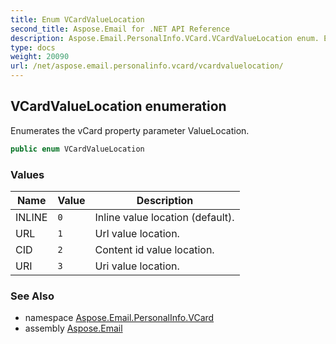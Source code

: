 ```yaml
---
title: Enum VCardValueLocation
second_title: Aspose.Email for .NET API Reference
description: Aspose.Email.PersonalInfo.VCard.VCardValueLocation enum. Enumerates the vCard property parameter ValueLocation
type: docs
weight: 20090
url: /net/aspose.email.personalinfo.vcard/vcardvaluelocation/
---
```

## VCardValueLocation enumeration

Enumerates the vCard property parameter ValueLocation.

```csharp
public enum VCardValueLocation
```

### Values

| Name | Value | Description |
| --- | --- | --- |
| INLINE | `0` | Inline value location (default). |
| URL | `1` | Url value location. |
| CID | `2` | Content id value location. |
| URI | `3` | Uri value location. |

### See Also

* namespace [Aspose.Email.PersonalInfo.VCard](../../aspose.email.personalinfo.vcard/)
* assembly [Aspose.Email](../../)


